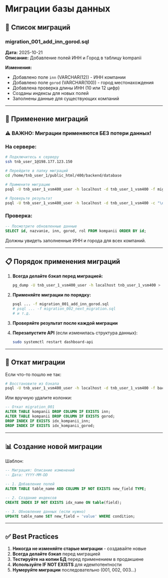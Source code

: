 # Миграции базы данных

## 📝 Список миграций

### migration_001_add_inn_gorod.sql
**Дата:** 2025-10-21  
**Описание:** Добавление полей ИНН и Город в таблицу kompanii

**Изменения:**
- Добавлено поле `inn` (VARCHAR(12)) - ИНН компании
- Добавлено поле `gorod` (VARCHAR(100)) - город местонахождения
- Добавлена проверка длины ИНН (10 или 12 цифр)
- Созданы индексы для новых полей
- Заполнены данные для существующих компаний

---

## 🚀 Применение миграций

### ⚠️ ВАЖНО: Миграции применяются БЕЗ потери данных!

### На сервере:

```bash
# Подключитесь к серверу
ssh tnb_user_1@198.177.123.150

# Перейдите в папку миграций
cd /home/tnb_user_1/public_html/400/backend/database

# Примените миграцию
psql -U tnb_user_1_vsm400_user -h localhost -d tnb_user_1_vsm400 -f migration_001_add_inn_gorod.sql

# Проверьте результат
psql -U tnb_user_1_vsm400_user -h localhost -d tnb_user_1_vsm400 -c "\d kompanii"
```

### Проверка:

```sql
-- Посмотрите обновленные данные
SELECT id, nazvanie, inn, gorod, rol FROM kompanii ORDER BY id;
```

Должны увидеть заполненные ИНН и города для всех компаний.

---

## 📋 Порядок применения миграций

1. **Всегда делайте бэкап перед миграцией:**
   ```bash
   pg_dump -U tnb_user_1_vsm400_user -h localhost tnb_user_1_vsm400 > backup_before_migration.sql
   ```

2. **Применяйте миграции по порядку:**
   ```bash
   psql ... -f migration_001_add_inn_gorod.sql
   # psql ... -f migration_002_next_migration.sql
   # и т.д.
   ```

3. **Проверяйте результат после каждой миграции**

4. **Перезапустите API** (если изменилась структура данных):
   ```bash
   sudo systemctl restart dashboard-api
   ```

---

## 🔄 Откат миграции

Если что-то пошло не так:

```bash
# Восстановите из бэкапа
psql -U tnb_user_1_vsm400_user -h localhost -d tnb_user_1_vsm400 -f backup_before_migration.sql
```

Или вручную удалите колонки:

```sql
-- Откат migration_001
ALTER TABLE kompanii DROP COLUMN IF EXISTS inn;
ALTER TABLE kompanii DROP COLUMN IF EXISTS gorod;
DROP INDEX IF EXISTS idx_kompanii_inn;
DROP INDEX IF EXISTS idx_kompanii_gorod;
```

---

## 📊 Создание новой миграции

Шаблон:

```sql
-- Миграция: Описание изменений
-- Дата: YYYY-MM-DD

-- 1. Добавление полей
ALTER TABLE table_name ADD COLUMN IF NOT EXISTS new_field TYPE;

-- 2. Создание индексов
CREATE INDEX IF NOT EXISTS idx_name ON table(field);

-- 3. Обновление данных (если нужно)
UPDATE table_name SET new_field = 'value' WHERE condition;
```

---

## ✅ Best Practices

1. **Никогда не изменяйте старые миграции** - создавайте новые
2. **Всегда делайте бэкап** перед миграцией
3. **Тестируйте на копии БД** перед применением в продакшене
4. **Используйте IF NOT EXISTS** для идемпотентности
5. **Нумеруйте миграции** последовательно (001, 002, 003...)

